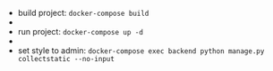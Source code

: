 
- build project: `docker-compose build`
- 
- run project: `docker-compose up -d`
- 
- set style to admin: `docker-compose exec backend python manage.py collectstatic --no-input`